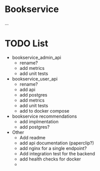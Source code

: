 # Bookservice

...

# TODO List

- bookservice_admin_api
    - rename?
    - add metrics
    - add unit tests
- bookservice_user_api
    - rename?
    - add api
    - add postgres
    - add metrics
    - add unit tests
    - add to docker compose
- bookservice recommendations
    - add implmentation
    - add postgres?
- Other
    - Add readme
    - add api documentation (paperclip?)
    - add nginx for a single endpoint?
    - Add integration test for the backend
    - add health checks for docker
    - 
  